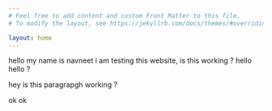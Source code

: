```yaml
---
# Feel free to add content and custom Front Matter to this file.
# To modify the layout, see https://jekyllrb.com/docs/themes/#overriding-theme-defaults

layout: home
---
```



hello my name is navneet i am testing this website, is this working ? hello hello ?




hey is this paragrapgh working ? 

ok ok 